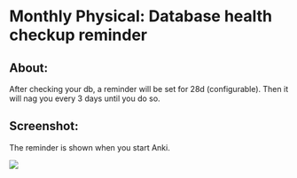 # Monthly Physical: Database health checkup reminder


## About:
After checking your db, a reminder will be set for 28d (configurable). Then it will nag you every 3 days until you do so.


## Screenshot:
The reminder is shown when you start Anki.

<img src="https://github.com/lovac42/MonthlyPhysical/blob/master/screenshots/dialog.png?raw=true">  


